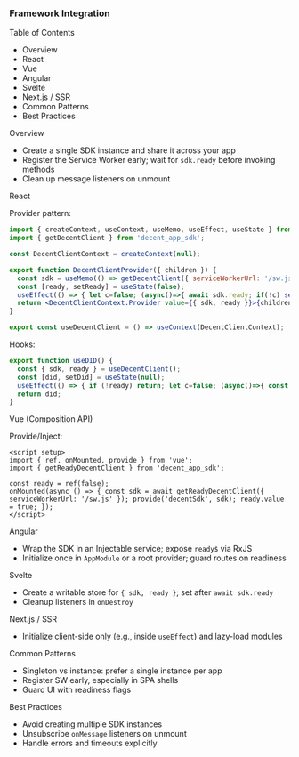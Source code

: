### Framework Integration

Table of Contents

- Overview
- React
- Vue
- Angular
- Svelte
- Next.js / SSR
- Common Patterns
- Best Practices

Overview

- Create a single SDK instance and share it across your app
- Register the Service Worker early; wait for `sdk.ready` before invoking methods
- Clean up message listeners on unmount

React

Provider pattern:

```jsx
import { createContext, useContext, useMemo, useEffect, useState } from 'react';
import { getDecentClient } from 'decent_app_sdk';

const DecentClientContext = createContext(null);

export function DecentClientProvider({ children }) {
  const sdk = useMemo(() => getDecentClient({ serviceWorkerUrl: '/sw.js' }), []);
  const [ready, setReady] = useState(false);
  useEffect(() => { let c=false; (async()=>{ await sdk.ready; if(!c) setReady(true); })(); return ()=>{c=true}; }, [sdk]);
  return <DecentClientContext.Provider value={{ sdk, ready }}>{children}</DecentClientContext.Provider>;
}

export const useDecentClient = () => useContext(DecentClientContext);
```

Hooks:

```jsx
export function useDID() {
  const { sdk, ready } = useDecentClient();
  const [did, setDid] = useState(null);
  useEffect(() => { if (!ready) return; let c=false; (async()=>{ const res=await sdk.getDID(); if(!c) setDid(res); })(); return ()=>{c=true}; }, [ready, sdk]);
  return did;
}
```

Vue (Composition API)

Provide/Inject:

```vue
<script setup>
import { ref, onMounted, provide } from 'vue';
import { getReadyDecentClient } from 'decent_app_sdk';

const ready = ref(false);
onMounted(async () => { const sdk = await getReadyDecentClient({ serviceWorkerUrl: '/sw.js' }); provide('decentSdk', sdk); ready.value = true; });
</script>
```

Angular

- Wrap the SDK in an Injectable service; expose `ready$` via RxJS
- Initialize once in `AppModule` or a root provider; guard routes on readiness

Svelte

- Create a writable store for `{ sdk, ready }`; set after `await sdk.ready`
- Cleanup listeners in `onDestroy`

Next.js / SSR

- Initialize client-side only (e.g., inside `useEffect`) and lazy-load modules

Common Patterns

- Singleton vs instance: prefer a single instance per app
- Register SW early, especially in SPA shells
- Guard UI with readiness flags

Best Practices

- Avoid creating multiple SDK instances
- Unsubscribe `onMessage` listeners on unmount
- Handle errors and timeouts explicitly
